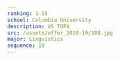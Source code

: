 ```yaml
---
ranking: 1-15
school: Columbia University
description: US TOP4
src: /assets/offer_2018-19/108.jpg
major: Linguistics
sequence: 19
---
```

